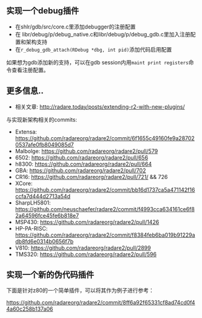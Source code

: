 ## 实现一个debug插件

* 在shlr/gdb/src/core.c里添加debugger的注册配置
* 在 libr/debug/p/debug_native.c和libr/debug/p/debug_gdb.c里加入注册配置和架构支持
* 在`r_debug_gdb_attach(RDebug *dbg, int pid)`添加代码启用配置

如果想为gdb添加新的支持，可以在gdb session内用`maint print registers`命令查看注册配置。

## 更多信息..

* 相关文章: http://radare.today/posts/extending-r2-with-new-plugins/

与实现新架构相关的commits:

* Extensa: https://github.com/radareorg/radare2/commit/6f1655c49160fe9a287020537afe0fb8049085d7
* Malbolge: https://github.com/radareorg/radare2/pull/579
* 6502: https://github.com/radareorg/radare2/pull/656
* h8300: https://github.com/radareorg/radare2/pull/664
* GBA: https://github.com/radareorg/radare2/pull/702
* CR16: https://github.com/radareorg/radare2/pull/721/ && 726
* XCore: https://github.com/radareorg/radare2/commit/bb16d1737ca5a471142f16ccfa7d444d2713a54d
* SharpLH5801: https://github.com/neuschaefer/radare2/commit/f4993cca634161ce6f82a64596fce45fe6b818e7
* MSP430: https://github.com/radareorg/radare2/pull/1426
* HP-PA-RISC: https://github.com/radareorg/radare2/commit/f8384feb6ba019b91229adb8fd6e0314b0656f7b
* V810: https://github.com/radareorg/radare2/pull/2899
* TMS320: https://github.com/radareorg/radare2/pull/596

## 实现一个新的伪代码插件

下面是针对z80的一个简单插件，可以将其作为例子进行参考：

https://github.com/radareorg/radare2/commit/8ff6a92f65331cf8ad74cd0f44a60c258b137a06
